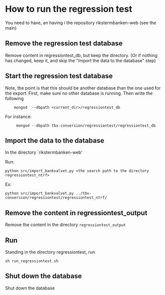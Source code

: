 # How to run the regression test

You need to have, an having i the repository rikstermbanken-web (see the main)

## Remove the regression test database
Remove content in regressiontest_db, but keep the directory.
(Or if nothing has changed, keep it, and skip the "Import the data to the database" step)

## Start the regression test database
Note, the point is that this should be another database than the one used for the export. 
First, make sure no other database is running. Then write the following
```
    mongod  --dbpath <current_dir>/regressiontest_db
```
For instance:
```
     mongod --dbpath tbx-conversion/regressiontest/regressiontest_db
```

## Import the data to the database
In the directory `rikstermbanken-web' 

Run:
```
python src/import_bankvalvet.py <the search path to the directory regressiontest_ntrf>
```
Ex:
```
python src/import_bankvalvet.py ../tbx-conversion/regressiontest/regressiontest_ntrf/
```
## Remove the content in regressiontest_output

Remove the content in the directory `regressiontest_output`
## Run
Standing in the directory regressiontest, run
```
sh run_regressiontest.sh
```
## Shut down the database
Shut down the database
